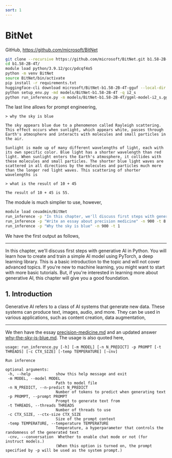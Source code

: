 ```yaml
---
sort: 1
---
```


# BitNet

GitHub, <https://github.com/microsoft/BitNet>

```bash
git clone --recursive https://github.com/microsoft/BitNet.git b1.58-2B-4T
cd b1.58-2B-4T/
module load python/3.9.12/gcc/pdcqf4o5
python -m venv BitNet
source BitNet/bin/activate
pip install -r requirements.txt
huggingface-cli download microsoft/BitNet-b1.58-2B-4T-gguf --local-dir models/BitNet-b1.58-2B-4T
python setup_env.py -md models/BitNet-b1.58-2B-4T -q i2_s
python run_inference.py -m models/BitNet-b1.58-2B-4T/ggml-model-i2_s.gguf -p "You are a helpful assistant" -cnv
```

The last line allows for prompt engineering,

```
> why the sky is blue

The sky appears blue due to a phenomenon called Rayleigh scattering. This effect occurs when sunlight, which appears white, passes through Earth's atmosphere and interacts with molecules and small particles in the air.

Sunlight is made up of many different wavelengths of light, each with its own specific color. Blue light has a shorter wavelength than red light. When sunlight enters the Earth's atmosphere, it collides with these molecules and small particles. The shorter blue light waves are scattered in all directions by the molecules and particles much more than the longer red light waves. This scattering of shorter wavelengths is

> what is the result of 10 + 45

The result of 10 + 45 is 55.
```

The module is much simplier to use, however,

```bash
module load ceuadmin/BitNet
run_inference -p "In this chapter, we'll discuss first steps with generative AI in Python."
run_inference -p "Write an essay about precision medicine" -n 900 -t 8
run_inference -p "Why the sky is blue" -n 900 -t 1
```

We have the first output as follows,

---

In this chapter, we'll discuss first steps with generative AI in Python. You will learn how to create and train a simple AI model using PyTorch, a deep learning library. This is a basic introduction to the topic and will not cover advanced topics. If you're new to machine learning, you might want to start with more basic tutorials. But, if you're interested in learning more about generative AI, this chapter will give you a good foundation.

## 1. Introduction

Generative AI refers to a class of AI systems that generate new data. These systems can produce text, images, audio, and more. They can be used in various applications, such as content creation, data augmentation,

---

We then have the essay [precision-medicine.md](files/precision-medicine.md) and an updated answer [why-the-sky-is-blue.md](files/why-the-sky-is-blue.md). The usage is also quoted here,

```
usage: run_inference.py [-h] [-m MODEL] [-n N_PREDICT] -p PROMPT [-t THREADS] [-c CTX_SIZE] [-temp TEMPERATURE] [-cnv]

Run inference

optional arguments:
 -h, --help           show this help message and exit
 -m MODEL, --model MODEL
                      Path to model file
 -n N_PREDICT, --n-predict N_PREDICT
                      Number of tokens to predict when generating text
 -p PROMPT, --prompt PROMPT
                      Prompt to generate text from
 -t THREADS, --threads THREADS
                      Number of threads to use
 -c CTX_SIZE, --ctx-size CTX_SIZE
                      Size of the prompt context
 -temp TEMPERATURE, --temperature TEMPERATURE
                      Temperature, a hyperparameter that controls the randomness of the generated text
 -cnv, --conversation  Whether to enable chat mode or not (for instruct models.)
                      (When this option is turned on, the prompt specified by -p will be used as the system prompt.)
```

